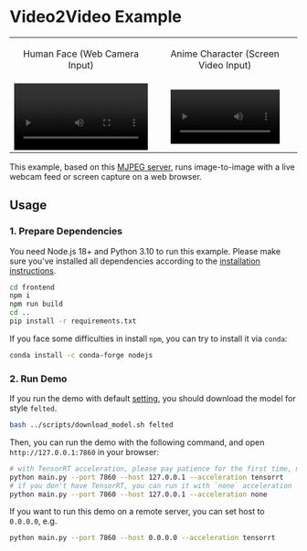 # Video2Video Example

<div align="center">
    <table align="center">
        <tbody>
        <tr align="center">
            <td>
                <p> Human Face (Web Camera Input) </p>
            </td>
            <td>
                <p> Anime Character (Screen Video Input) </p>
            </td>
        </tr>
        <tr align="center">
            <td>
                <video controls autoplay src="https://github-production-user-asset-6210df.s3.amazonaws.com/28132635/346031564-a56bea4f-9aed-497c-9cb9-868db72599fb.mp4?X-Amz-Algorithm=AWS4-HMAC-SHA256&X-Amz-Credential=AKIAVCODYLSA53PQK4ZA%2F20240705%2Fus-east-1%2Fs3%2Faws4_request&X-Amz-Date=20240705T064755Z&X-Amz-Expires=300&X-Amz-Signature=3d0890fa6af8b86d10c69de9c31b8f97ff1d35cdbcdd4b1a9e465e49dd8d8194&X-Amz-SignedHeaders=host&actor_id=28132635&key_id=0&repo_id=819189683" width="100%">
            </td>
            <td>
                <video controls autoplay src="https://github-production-user-asset-6210df.s3.amazonaws.com/28132635/346055688-00f873dc-7348-458d-a814-7a7e8d158db5.mp4?X-Amz-Algorithm=AWS4-HMAC-SHA256&X-Amz-Credential=AKIAVCODYLSA53PQK4ZA%2F20240705%2Fus-east-1%2Fs3%2Faws4_request&X-Amz-Date=20240705T081427Z&X-Amz-Expires=300&X-Amz-Signature=609199998d9f10a814d7a65e6dbff980a84bba77f25f43f99a1607bd0cee2f01&X-Amz-SignedHeaders=host&actor_id=28132635&key_id=0&repo_id=819189683" width="80%">
            </td>
        </tr>
        </tbody>
    </table>

</div>

This example, based on this [MJPEG server](https://github.com/radames/Real-Time-Latent-Consistency-Model/), runs image-to-image with a live webcam feed or screen capture on a web browser.

## Usage

### 1. Prepare Dependencies

You need Node.js 18+ and Python 3.10 to run this example. Please make sure you've installed all dependencies according to the [installation instructions](../README.md#installation).

```bash
cd frontend
npm i
npm run build
cd ..
pip install -r requirements.txt
```

If you face some difficulties in install `npm`, you can try to install it via `conda`:

```bash
conda install -c conda-forge nodejs
```

### 2. Run Demo

If you run the demo with default [setting](./demo_cfg.yaml), you should download the model for style `felted`.

```bash
bash ../scripts/download_model.sh felted
```

Then, you can run the demo with the following command, and open `http://127.0.0.1:7860` in your browser:

```bash
# with TensorRT acceleration, please pay patience for the first time, may take more than 20 minutes
python main.py --port 7860 --host 127.0.0.1 --acceleration tensorrt
# if you don't have TensorRT, you can run it with `none` acceleration
python main.py --port 7860 --host 127.0.0.1 --acceleration none
```

If you want to run this demo on a remote server, you can set host to `0.0.0.0`, e.g.

```bash
python main.py --port 7860 --host 0.0.0.0 --acceleration tensorrt
```
